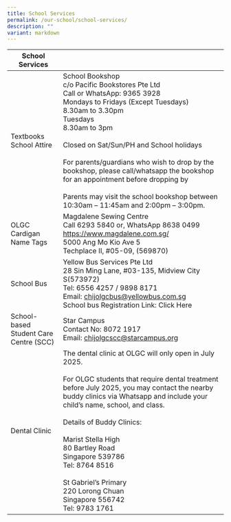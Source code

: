 ```yaml
---
title: School Services
permalink: /our-school/school-services/
description: ""
variant: markdown
---
```

| School Services                        |                                                                                                                                                                                                                                                                                                                                                                                                                                                              |
|----------------------------------------|--------------------------------------------------------------------------------------------------------------------------------------------------------------------------------------------------------------------------------------------------------------------------------------------------------------------------------------------------------------------------------------------------------------------------------------------------------------|
| Textbooks<br>School Attire             | School Bookshop<br>c/o Pacific Bookstores Pte Ltd<br>Call or WhatsApp: 9365 3928<br>Mondays to Fridays (Except Tuesdays)<br>8.30am to 3.30pm<br>Tuesdays<br>8.30am to 3pm<br><br>Closed on Sat/Sun/PH and School holidays<br><br>For parents/guardians who wish to drop by the bookshop, please call/whatsapp the bookshop for an appointment before dropping by<br><br>Parents may visit the school bookshop between 10:30am – 11:45am and 2:00pm – 3:00pm. |
| OLGC Cardigan<br>Name Tags             | Magdalene Sewing Centre<br>Call 6293 5840 or, WhatsApp 8638 0499<br>https://www.magdalene.com.sg/<br>5000 Ang Mo Kio Ave 5<br>Techplace II, #05-09, (569870)                                                                                                                                                                                                                                                                                                 |
| School Bus                             | Yellow Bus Services Pte Ltd<br>28 Sin Ming Lane, #03-135, Midview City S(573972)<br>Tel: 6556 4257 / 9898 8171<br>Email: chijolgcbus@yellowbus.com.sg<br>School bus Registration Link: Click Here                                                                                                                                                                                                                                                            |
| School-based Student Care Centre (SCC) | Star Campus<br>Contact No: 8072 1917<br>Email: chijolgcscc@starcampus.org                                                                                                                                                                                                                                                                                                                                                                                    |
| Dental Clinic                          | The dental clinic at OLGC will only open in July 2025.<br><br>For OLGC students that require dental treatment before July 2025, you may contact the nearby buddy clinics via Whatsapp and include your child’s name, school, and class.<br><br>Details of Buddy Clinics:<br><br>Marist Stella High<br>80 Bartley Road<br>Singapore 539786<br>Tel: 8764 8516<br><br>St Gabriel’s Primary<br>220 Lorong Chuan<br>Singapore 556742<br>Tel: 9783 1761            |
